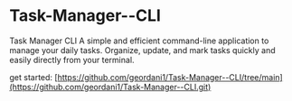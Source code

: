 # Task-Manager--CLI

Task Manager CLI
A simple and efficient command-line application to manage your daily tasks. Organize, update, and mark tasks quickly and easily directly from your terminal.


get started: [https://github.com/geordani1/Task-Manager--CLI/tree/main](https://github.com/geordani1/Task-Manager--CLI.git)
